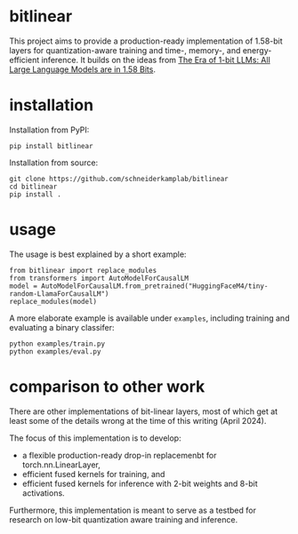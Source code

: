 # bitlinear
This project aims to provide a production-ready implementation of 1.58-bit layers for quantization-aware training and time-, memory-, and energy-efficient inference. It builds on the ideas from [The Era of 1-bit LLMs: All Large Language Models are in 1.58 Bits](https://arxiv.org/pdf/2402.17764.pdf).

# installation
Installation from PyPI:
```
pip install bitlinear
```

Installation from source:
```
git clone https://github.com/schneiderkamplab/bitlinear
cd bitlinear
pip install .
```

# usage
The usage is best explained by a short example:
```
from bitlinear import replace_modules
from transformers import AutoModelForCausalLM
model = AutoModelForCausalLM.from_pretrained("HuggingFaceM4/tiny-random-LlamaForCausalLM")
replace_modules(model)
```

A more elaborate example is available under `examples`, including training and evaluating a binary classifer:
```
python examples/train.py
python examples/eval.py
```

# comparison to other work
There are other implementations of bit-linear layers, most of which get at least some of the details wrong at the time of this writing (April 2024).

The focus of this implementation is to develop:
* a flexible production-ready drop-in replacemenbt for torch.nn.LinearLayer,
* efficient fused kernels for training, and
* efficient fused kernels for inference with 2-bit weights and 8-bit activations.

Furthermore, this implementation is meant to serve as a testbed for research on low-bit quantization aware training and inference.
